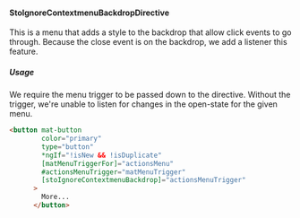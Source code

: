 #### StoIgnoreContextmenuBackdropDirective
This is a menu that adds a style to the backdrop that allow click events to go through.
Because the close event is on the backdrop, we add a listener this feature.

##### Usage
We require the menu trigger to be passed down to the directive. Without the trigger, we're unable to listen for changes in the open-state for the given menu.
```html
<button mat-button
        color="primary"
        type="button"
        *ngIf="!isNew && !isDuplicate"
        [matMenuTriggerFor]="actionsMenu"
        #actionsMenuTrigger="matMenuTrigger"
        [stoIgnoreContextmenuBackdrop]="actionsMenuTrigger"
      >
        More...
      </button>
```
